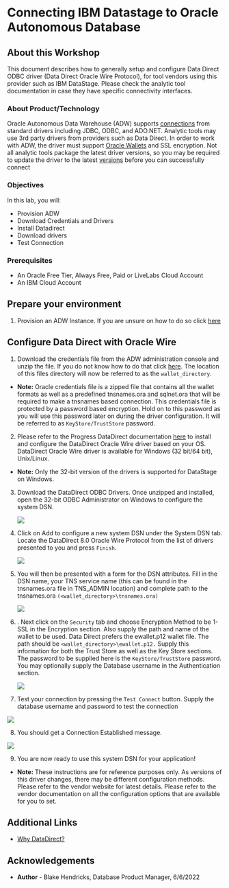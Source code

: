 # Connecting IBM Datastage to Oracle Autonomous Database

## About this Workshop

This document describes how to generally setup and configure Data Direct ODBC	driver
(Data	Direct	Oracle	Wire	Protocol), for	tool	vendors	using	this provider	such	as	IBM
DataStage. Please check the analytic tool documentation in case they have specific
connectivity	interfaces.

### About Product/Technology
Oracle Autonomous Data Warehouse (ADW) supports [connections](https://docs.progress.com/category/datadirect-oracle) from	standard drivers
including JDBC, ODBC, and ADO.NET. Analytic tools may use 3rd party drivers from
providers	such as Data Direct. In order to work with ADW, the driver must support [Oracle Wallets](https://docs.oracle.com/cd/E92519_02/pt856pbr3/eng/pt/tsvt/concept_UnderstandingOracleWallet.html?pli=ul_d96e224_tsvt#:~:text=Oracle%20Wallet%20is%20a%20container,is%20used%20for%20security%20credentials.)	and	SSL	encryption.
Not	all	analytic	tools	package	the	latest	driver	versions,	so	you	may be required to update the driver to the	latest	[versions](https://www.oracle.com/database/technologies/appdev/jdbc-downloads.html) 	before	you	can	successfully connect


### Objectives


In this lab, you will:
* Provision ADW
* Download Credentials and Drivers
* Install Datadirect
* Download drivers
* Test Connection


### Prerequisites

* An Oracle Free Tier, Always Free, Paid or LiveLabs Cloud Account
* An IBM Cloud Account


## Prepare your environment

1. Provision an ADW Instance. If you are unsure on how to do so click [here](https://docs.oracle.com/en/cloud/paas/autonomous-database/adbsa/autonomous-provision.html#GUID-0B230036-0A05-4CA3-AF9D-97A255AE0C08)


## Configure Data Direct with Oracle Wire
1.  Download the credentials file from the ADW administration console and unzip the file. If you do not know how to do that click [here](https://docs.oracle.com/en/cloud/paas/autonomous-data-warehouse-cloud/cswgs/autonomous-connect-download-credentials.html#GUID-B06202D2-0597-41AA-9481-3B174F75D4B1). The location of this files directory will now be referred to as the `wallet_directory`.

  * **Note:** Oracle credentials file is a zipped file that contains all the wallet formats as well as a predefined tnsnames.ora and sqlnet.ora that will be required to make a tnsnames based connection. This credentials file is protected by a password based encryption. Hold on to this password as you will use this password later on during the driver configuration. It will be referred to as `KeyStore/TrustStore` password.


2. Please refer to the Progress DataDirect documentation [here](https://docs.progress.com/bundle/datadirect-odbc-installation/page/Welcome-to-the-Progress-DataDirect-for-ODBC-Drivers-Installation-Guide.html) to install and configure the DataDirect Oracle Wire driver based on your OS. DataDirect Oracle Wire driver is available for Windows (32 bit/64 bit), Unix/Linux.
  * **Note:** Only the 32-bit version of the drivers is supported for DataStage on Windows.




3. Download the DataDirect ODBC Drivers. Once unzipped and installed, open the 32-bit ODBC Administrator on Windows to configure the system DSN.

    ![](images/step3.png " ")



4.  Click on Add to configure a new system DSN under the System DSN tab. Locate the DataDirect 8.0 Oracle Wire Protocol from the list of drivers presented to you and press `Finish`.

    ![](images/step4.png " ")



5.  You will then be presented with a form for the DSN attributes. Fill in the DSN name, your TNS service name (this can be found in the tnsnames.ora file in TNS_ADMIN location) and complete path to the tnsnames.ora  `(<wallet_directory>\tnsnames.ora)`

    ![](images/step5.png " ")



6. . Next click on the `Security` tab and choose Encryption Method to be 1-SSL in the Encryption section. Also supply the path and name of the wallet to be used. Data Direct prefers the ewallet.p12 wallet file. The path should be `<wallet_directory>\ewallet.p12.` Supply this information for both the Trust Store as well as the Key Store sections. The password to be supplied here is the `KeyStore/TrustStore` password. You may optionally supply the Database username in the Authentication section.

    ![](images/step6.png " ")



7. Test your connection by pressing the `Test Connect` button. Supply the database
username and password to test the connection

  ![](images/step7.png " ")



8. You should get a Connection Established message.

  ![](images/step8.png " ")



9. You are now ready to use this system DSN for your application!

  * **Note:** These instructions are for reference purposes only. As versions of this driver
  changes,	there may be different configuration methods. Please refer to the vendor website
  for	latest details. Please refer to the vendor documentation on all the configuration options
  that	are	available	for	you	to	set.

## Additional Links
* [Why DataDirect?](https://www.progress.com/faqs/datadirect-odbc-faqs/datadirect-odbc-features/oracle-wire-protocol-odbc-driver)

## Acknowledgements
* **Author** - Blake Hendricks, Database Product Manager, 6/6/2022
